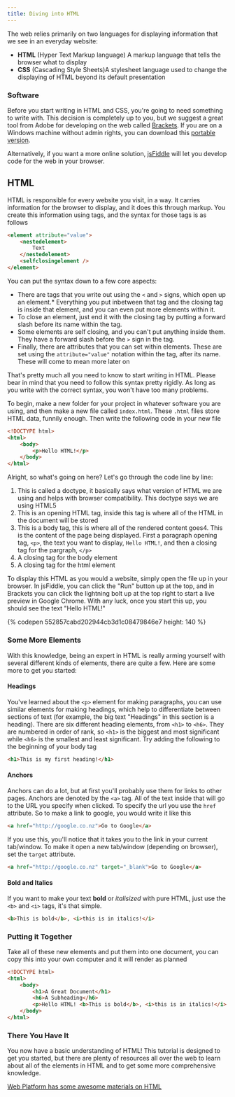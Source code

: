 ```yaml
---
title: Diving into HTML
---
```

The web relies primarily on two languages for displaying information that we see in an everyday website:

*   **HTML** (Hyper Text Markup language) A markup language that tells the browser what to display
*   **CSS** (Cascading Style Sheets)A stylesheet language used to change the displaying of HTML beyond its default presentation

### Software

Before you start writing in HTML and CSS, you're going to need something to write with. This decision is completely up to you, but we suggest a great tool from Adobe for developing on the web called [Brackets](http://download.brackets.io). If you are on a Windows machine without admin rights, you can download this [portable version](http://goo.gl/JBX2IB).

Alternatively, if you want a more online solution, [jsFiddle](http://jsfiddle.net/) will let you develop code for the web in your browser.

## HTML

HTML is responsible for every website you visit, in a way. It carries information for the browser to display, and it does this through markup. You create this information using tags, and the syntax for those tags is as follows

``` html
<element attribute="value">
    <nestedelement>
        Text
    </nestedelement>
    <selfclosingelement />
</element>
```

You can put the syntax down to a few core aspects:

*   There are tags that you write out using the `<` and `>` signs, which open up an element.*   Everything you put inbetween that tag and the closing tag is inside that element, and you can even put more elements within it.
*   To close an element, just end it with the closing tag by putting a forward slash before its name within the tag.
*   Some elements are self closing, and you can't put anything inside them. They have a forward slash before the `>` sign in the tag.
*   Finally, there are attributes that you can set within elements. These are set using the `attribute="value"` notation within the tag, after its name. These will come to mean more later on

That's pretty much all you need to know to start writing in HTML. Please bear in mind that you need to follow this syntax pretty rigidly. As long as you write with the correct syntax, you won't have too many problems. 

To begin, make a new folder for your project in whatever software you are using, and then make a new file called `index.html`. These `.html` files store HTML data, funnily enough. Then write the following code in your new file

``` html
<!DOCTYPE html>
<html>
    <body>
        <p>Hello HTML!</p>
    </body>
</html>
```

Alright, so what's going on here? Let's go through the code line by line:

1.  This is called a doctype, it basically says what version of HTML we are using and helps with browser compatibility. This doctype says we are using HTML5
2.  This is an opening HTML tag, inside this tag is where all of the HTML in the document will be stored
3.  This is a body tag, this is where all of the rendered content goes4.  This is the content of the page being displayed. First a paragraph opening tag, `<p>`, the text you want to display, `Hello HTML!`, and then a closing tag for the pargraph, `</p>`
5.  A closing tag for the body element
6.  A closing tag for the html element

To display this HTML as you would a website, simply open the file up in your browser. In jsFiddle, you can click the "Run" button up at the top, and in Brackets you can click the lightning bolt up at the top right to start a live preview in Google Chrome. With any luck, once you start this up, you should see the text "Hello HTML!"

{% codepen 552857cabd202944cb3d1c08479846e7 height: 140 %}

### Some More Elements

With this knowledge, being an expert in HTML is really arming yourself with several different kinds of elements, there are quite a few. Here are some more to get you started:

#### Headings

You've learned about the `<p>` element for making paragraphs, you can use similar elements for making headings, which help to differentiate between sections of text (for example, the big text "Headings" in this section is a heading). There are six different heading elements, from `<h1>` to `<h6>`. They are numbered in order of rank, so `<h1>` is the biggest and most significant while `<h6>` is the smallest and least significant. Try adding the following to the beginning of your body tag

``` html
<h1>This is my first heading!</h1>
```

#### Anchors

Anchors can do a lot, but at first you'll probably use them for links to other pages. Anchors are denoted by the `<a>` tag. All of the text inside that will go to the URL you specify when clicked. To specify the url you use the `href` attribute. So to make a link to google, you would write it like this

``` html
<a href="http://google.co.nz">Go to Google</a>
```

If you use this, you'll notice that it takes you to the link in your current tab/window. To make it open a new tab/window (depending on browser), set the `target` attribute.

``` html
<a href="http://google.co.nz" target="_blank">Go to Google</a>
```

#### Bold and Italics

If you want to make your text **bold** or *italisized* with pure HTML, just use the `<b>` and `<i>` tags, it's that simple.

``` html
<b>This is bold</b>, <i>this is in italics!</i>
```

### Putting it Together

Take all of these new elements and put them into one document, you can copy this into your own computer and it will render as planned

``` html
<!DOCTYPE html>
<html>
    <body>
        <h1>A Great Document</h1>
        <h6>A Subheading</h6>
        <p>Hello HTML! <b>This is bold</b>, <i>this is in italics!</i> <a href="http://google.co.nz" target="_blank">Go to Google</a></p>
    </body>
</html>
```

### There You Have It

You now have a basic understanding of HTML! This tutorial is designed to get you started, but there are plenty of resources all over the web to learn about all of the elements in HTML and to get some more comprehensive knowledge. 

[Web Platform has some awesome materials on HTML](http://docs.webplatform.org/wiki/html)
